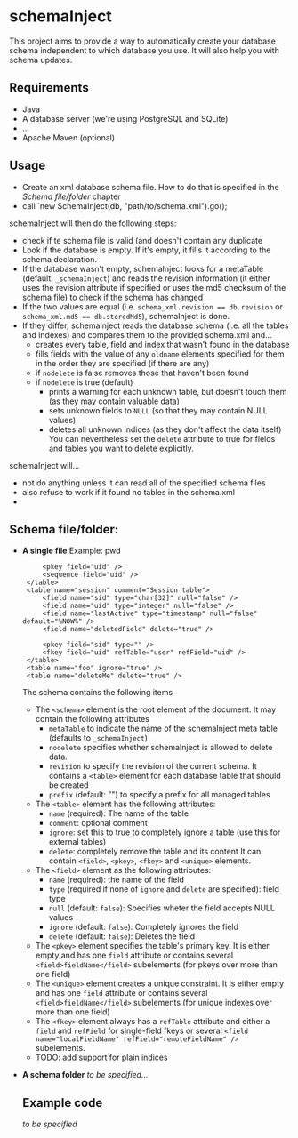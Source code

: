 schemaInject
============

This project aims to provide a way to automatically create your database schema independent to which database you use.
It will also help you with schema updates.

Requirements
------------

 * Java
 * A database server (we're using PostgreSQL and SQLite)
 * ...
 * Apache Maven (optional)

Usage
-----

 * Create an xml database schema file. How to do that is specified in the _Schema file/folder_ chapter
 * call `new SchemaInject(db, "path/to/schema.xml").go();

schemaInject will then do the following steps:
 * check if te schema file is valid (and doesn't contain any duplicate 
 * Look if the database is empty. If it's empty, it fills it according to the schema declaration.
 * If the database wasn't empty, schemaInject looks for a metaTable (default: `_schemaInject`) and
   reads the revision information (it either uses the revision attribute if specified or uses the
   md5 checksum of the schema file) to check if the schema has changed
 * If the two values are equal (i.e. `schema_xml.revision == db.revision` or `schema_xml.md5 == db.storedMd5`),
   schemaInject is done.
 * If they differ, schemaInject reads the database schema (i.e. all the tables and indexes) and compares
   them to the provided schema.xml and...
   * creates every table, field and index that wasn't found in the database
   * fills fields with the value of any `oldname` elements specified for them in the order they are specified (if there are any)
   * if `nodelete` is false removes those that haven't been found
   * if `nodelete` is true (default)
     * prints a warning for each unknown table, but doesn't touch them (as they may contain valuable data)
     * sets unknown fields to `NULL` (so that they may contain NULL values)
     * deletes all unknown indices (as they don't affect the data itself)
     You can nevertheless set the `delete` attribute to true for fields and tables you want to delete explicitly.

schemaInject will...
 * not do anything unless it can read all of the specified schema files
 * also refuse to work if it found no tables in the schema.xml
 * 


Schema file/folder:
-------------------

 * __A single file__
   Example:
	<schema revision="1" nodelete="true" metaTable="_schemaInject" prefix="demo-" >
		<!-- User table -->
		<table name="user">
			<field name="uid" type="integer" null="false" />
			<field name="login" type="varchar[50]" null="false" />
			<field name="password" type="char[32]" null="false">
				<oldname>pwd</oldname>
			</field>

			<pkey field="uid" />
			<sequence field="uid" />
		</table>
		<table name="session" comment="Session table">
			<field name="sid" type="char[32]" null="false" />
			<field name="uid" type="integer" null="false" />
			<field name="lastActive" type="timestamp" null="false" default="%NOW%" />
			<field name="deletedField" delete="true" />

			<pkey field="sid" type="" />
			<fkey field="uid" refTable="user" refField="uid" />
		</table>
		<table name="foo" ignore="true" />
		<table name="deleteMe" delete="true" />
	</schema>
   The schema contains the following items

   * The `<schema>` element is the root element of the document.
     It may contain the following attributes
     * `metaTable` to indicate the name of the schemaInject meta table
       (defaults to `_schemaInject`)
     * `nodelete` specifies whether schemaInject is allowed to delete data.
     * `revision` to specify the revision of the current schema.
     It contains a `<table>` element for each database table that should be created
     * `prefix` (default: "") to specify a prefix for all managed tables
   * The `<table>` element has the following attributes:
     * `name` (required): The name of the table
     * `comment`: optional comment
     * `ignore`: set this to true to completely ignore a table (use this for external tables)
     * `delete`: completely remove the table and its content
     It can contain `<field>`, `<pkey>`, `<fkey>` and `<unique>` elements.
   * The `<field>` element as the following attributes:
     * `name` (required): the name of the field
     * `type` (required if none of `ignore` and `delete` are specified): field type
     * `null` (default: `false`): Specifies wheter the field accepts NULL values
     * `ignore` (default: `false`): Completely ignores the field
     * `delete` (default: `false`): Deletes the field
   * The `<pkey>` element specifies the table's primary key. It is either empty and has one `field` attribute
     or contains several `<field>fieldName</field>` subelements (for pkeys over more than one field) 
   * The `<unique>` element creates a unique constraint. It is either empty and has one `field` attribute
     or contains several `<field>fieldName</field>` subelements (for unique indexes over more than one field)
   * The `<fkey>` element always has a `refTable` attribute and either a `field` and `refField` for single-field fkeys
     or several `<field name="localFieldName" refField="remoteFieldName" />` subelements.
   * TODO: add support for plain indices
 * __A schema folder__
   _to be specified..._

Example code
------------
_to be specified_
